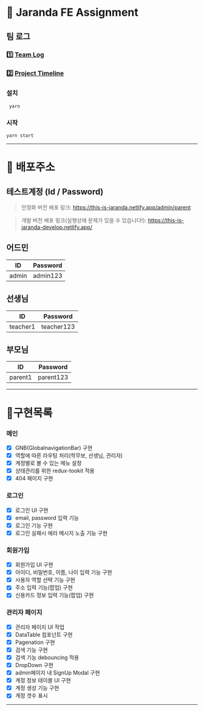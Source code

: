 # 🧒 Jaranda FE Assignment

## 팀 로그

### 1️⃣ <a href="https://nr2p.notion.site/nr2p/2021-Log-bef44b60fb944793a1586fc37ced1e8b" target="_blank">Team Log</a>
### 2️⃣ <a href="https://nr2p.notion.site/b884926ed4ea4cffa826f96f9fe6735d?v=600437679c8f44818b4535f5404b4745" target="_blank">Project Timeline</a>


### 설치

```
 yarn
```

### 시작

```
yarn start
```

---

# 🎉 배포주소

## 테스트계정 (Id / Password)

> 안정화 버전 배포 링크:
> https://this-is-jaranda.netlify.app/admin/parent

> 개발 버전 배포 링크(실행상에 문제가 있을 수 있습니다!):
> https://this-is-jaranda-develop.netlify.app/

## 어드민

| ID    | Password |
| ----- | -------- |
| admin | admin123 |

## 선생님 </br>

| ID       | Password   |
| -------- | ---------- |
| teacher1 | teacher123 |

## 부모님

| ID      | Password  |
| ------- | --------- | 
| parent1 | parent123 | 

---

# 📝구현목록

### 메인

- [x] GNB(GlobalnavigationBar) 구현
- [x] 역할에 따른 라우팅 처리(학무보, 선생님, 관리자)
- [x] 계정별로 볼 수 있는 메뉴 설정
- [x] 상태관리를 위한 redux-tookit 적용
- [x] 404 페이지 구현

### 로그인

- [x] 로그인 UI 구현
- [x] email, password 입력 기능
- [x] 로그인 기능 구현
- [x] 로그인 실패시 에러 메시지 노출 기능 구현

### 회원가입

- [x] 회원가입 UI 구현
- [x] 아이디, 비밀번호, 이름, 나이 입력 기능 구현
- [x] 사용자 역할 선택 기능 구현
- [x] 주소 입력 기능(팝업) 구현
- [x] 신용카드 정보 입력 기능(팝업) 구현

### 관리자 페이지

- [x] 관리자 페이지 UI 작업
- [x] DataTable 컴포넌트 구현
- [x] Pagenation 구현
- [x] 검색 기능 구현
- [x] 검색 기능 debouncing 적용
- [x] DropDown 구현
- [x] admin페이지 내 SignUp Modal 구현
- [x] 계정 정보 테이블 UI 구현
- [x] 계정 생성 기능 구현
- [x] 계정 갯수 표시

---
